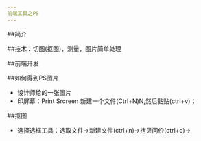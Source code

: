 ```yaml
---
前端工具之PS
---
```


##简介


##技术：切图(抠图)，测量，图片简单处理

##前端开发

##如何得到PS图片
- 设计师给的一张图片
- 印屏幕：Print Srcreen
  新建一个文件(Ctrl+N)N,然后黏贴(ctrl+v)；



##抠图

- 选择选框工具：选取文件->新建文件(ctrl+n)->拷贝问价(ctrl+c)->